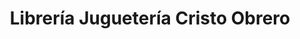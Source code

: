 ---
title: "Librería Juguetería Cristo Obrero"
url: /caba/libreria-jugueteria-cristo-obrero/
shop: Kiosk
---